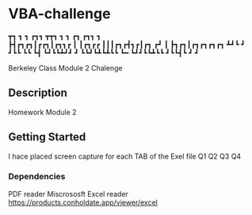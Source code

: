 # VBA-challenge
┳┓    ┓   ┓      ┏┓┓      ┳┳┓   ┓  ┓    ┏┓  ┏┓┓   ┓        
┣┫┏┓┏┓┃┏┏┓┃┏┓┓┏  ┃ ┃┏┓┏┏  ┃┃┃┏┓┏┫┓┏┃┏┓  ┏┛  ┃ ┣┓┏┓┃┏┓┏┓┏┓┏┓
┻┛┗ ┛ ┛┗┗ ┗┗ ┗┫  ┗┛┗┗┻┛┛  ┛ ┗┗┛┗┻┗┻┗┗   ┗━  ┗┛┛┗┗┻┗┗ ┛┗┗┫┗
              ┛                                         ┛  

 Berkeley Class Module 2 Chalenge
 ## Description
 Homework Module 2

 ## Getting Started
 I hace placed screen capture for each TAB of the Exel file Q1 Q2 Q3 Q4
 
 ### Dependencies                                                         
 PDF reader
 Miscrososft Excel reader
   https://products.conholdate.app/viewer/excel
